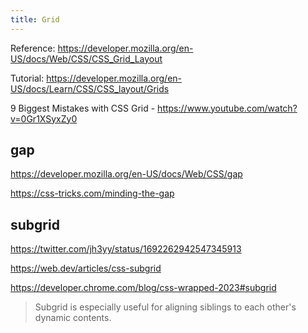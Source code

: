 ```yaml
---
title: Grid
---
```


Reference: https://developer.mozilla.org/en-US/docs/Web/CSS/CSS_Grid_Layout

Tutorial: https://developer.mozilla.org/en-US/docs/Learn/CSS/CSS_layout/Grids

9 Biggest Mistakes with CSS Grid - https://www.youtube.com/watch?v=0Gr1XSyxZy0

## gap

https://developer.mozilla.org/en-US/docs/Web/CSS/gap

https://css-tricks.com/minding-the-gap

## subgrid

https://twitter.com/jh3yy/status/1692262942547345913

https://web.dev/articles/css-subgrid

https://developer.chrome.com/blog/css-wrapped-2023#subgrid

> Subgrid is especially useful for aligning siblings to each other's dynamic contents.
